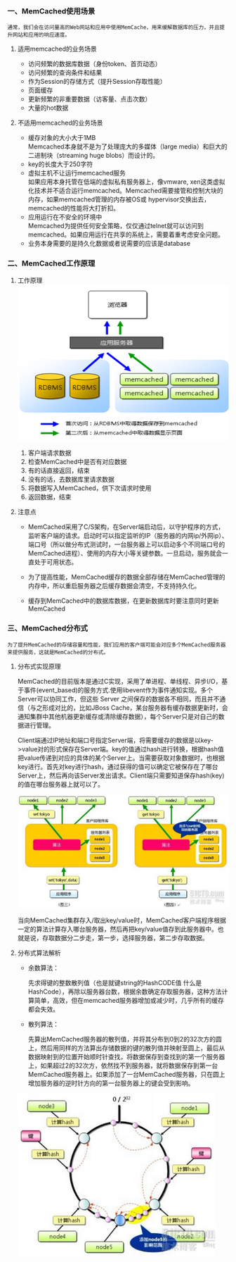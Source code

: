 ### **一、MemCached使用场景**
    通常，我们会在访问量高的Web网站和应用中使用MemCache，用来缓解数据库的压力，并且提升网站和应用的响应速度。

1. 适用memcached的业务场景
    * 访问频繁的数据库数据（身份token、首页动态）
    * 访问频繁的查询条件和结果
    * 作为Session的存储方式（提升Session存取性能）
    * 页面缓存
    * 更新频繁的非重要数据（访客量、点击次数）
    * 大量的hot数据

2.  不适用memcached的业务场景
    * 缓存对象的大小大于1MB   
        Memcached本身就不是为了处理庞大的多媒体（large media）和巨大的二进制块（streaming huge blobs）而设计的。   
    * key的长度大于250字符   
    * 虚拟主机不让运行memcached服务   
        如果应用本身托管在低端的虚拟私有服务器上，像vmware, xen这类虚拟化技术并不适合运行memcached。Memcached需要接管和控制大块的内存，如果memcached管理的内存被OS或 hypervisor交换出去，memcached的性能将大打折扣。 
    * 应用运行在不安全的环境中   
        Memcached为提供任何安全策略，仅仅通过telnet就可以访问到memcached。如果应用运行在共享的系统上，需要着重考虑安全问题。 
    * 业务本身需要的是持久化数据或者说需要的应该是database

### **二、MemCached工作原理**

1. 工作原理
    ![](memcached/memcached_flow.png)
    1. 客户端请求数据
    2. 检查MemCached中是否有对应数据
    3. 有的话直接返回，结束
    4. 没有的话，去数据库里请求数据
    5. 将数据写入MemCached，供下次请求时使用
    6. 返回数据，结束

2. 注意点
    * MemCached采用了C/S架构，在Server端启动后，以守护程序的方式，监听客户端的请求。启动时可以指定监听的IP（服务器的内网ip/外网ip）、端口号（所以做分布式测试时，一台服务器上可以启动多个不同端口号的MemCached进程）、使用的内存大小等关键参数。一旦启动，服务就会一直处于可用状态。

    * 为了提高性能，MemCached缓存的数据全部存储在MemCached管理的内存中，所以重启服务器之后缓存数据会清空，不支持持久化。
    * 缓存到MemCached中的数据库数据，在更新数据库时要注意同时更新MemCached
    
### **三、MemCached分布式**

    为了提升MemCached的存储容量和性能，我们应用的客户端可能会对应多个MemCached服务器来提供服务，这就是MemCached的分布式。

1. 分布式实现原理

    MemCached的目前版本是通过C实现，采用了单进程、单线程、异步I/O，基于事件(event_based)的服务方式.使用libevent作为事件通知实现。多个Server可以协同工作，但这些 Server 之间保存的数据各不相同，而且并不通信（与之形成对比的，比如JBoss Cache，某台服务器有缓存数据更新时，会通知集群中其他机器更新缓存或清除缓存数据），每个Server只是对自己的数据进行管理。

    Client端通过IP地址和端口号指定Server端，将需要缓存的数据是以key->value对的形式保存在Server端。key的值通过hash进行转换，根据hash值把value传递到对应的具体的某个Server上。当需要获取对象数据时，也根据key进行。首先对key进行hash，通过获得的值可以确定它被保存在了哪台Server上，然后再向该Server发出请求。Client端只需要知道保存hash(key)的值在哪台服务器上就可以了。

    ![](memcached/memcached_dis.png)


    当向MemCached集群存入/取出key/value时，MemCached客户端程序根据一定的算法计算存入哪台服务器，然后再把key/value值存到此服务器中。也就是说，存取数据分二步走，第一步，选择服务器，第二步存取数据。

2. 分布式算法解析

    * 余数算法：

        先求得键的整数散列值（也是就键string的HashCODE值 什么是HashCode），再除以服务器台数，根据余数确定存取服务器，这种方法计算简单，高效，但在memcached服务器增加或减少时，几乎所有的缓存都会失效。

    * 散列算法：

        先算出MemCached服务器的散列值，并将其分布到0到2的32次方的圆上，然后用同样的方法算出存储数据的键的散列值并映射至圆上，最后从数据映射到的位置开始顺时针查找，将数据保存到查找到的第一个服务器上，如果超过2的32次方，依然找不到服务器，就将数据保存到第一台MemCached服务器上。如果添加了一台MemCached服务器，只在圆上增加服务器的逆时针方向的第一台服务器上的键会受到影响。

    ![](memcached/memcached_cycle.png)

